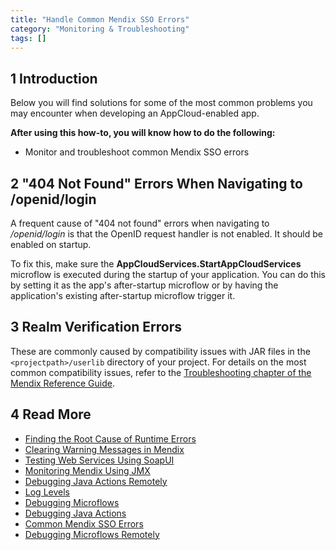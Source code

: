 ```yaml
---
title: "Handle Common Mendix SSO Errors"
category: "Monitoring & Troubleshooting"
tags: []
---
```


## 1 Introduction

Below you will find solutions for some of the most common problems you may encounter when developing an AppCloud-enabled app.

**After using this how-to, you will know how to do the following:**

* Monitor and troubleshoot common Mendix SSO errors

## 2 "404 Not Found" Errors When Navigating to /openid/login

A frequent cause of "404 not found" errors when navigating to */openid/login* is that the OpenID request handler is not enabled. It should be enabled on startup.

To fix this, make sure the **AppCloudServices.StartAppCloudServices** microflow is executed during the startup of your application. You can do this by setting it as the app's after-startup microflow or by having the application's existing after-startup microflow trigger it.

## 3 Realm Verification Errors

These are commonly caused by compatibility issues with JAR files in the `<projectpath>/userlib` directory of your project. For details on the most common compatibility issues, refer to the [Troubleshooting chapter of the Mendix Reference Guide](/refguide6/troubleshooting).

## 4 Read More

* [Finding the Root Cause of Runtime Errors](finding-the-root-cause-of-runtime-errors)
* [Clearing Warning Messages in Mendix](clear-warning-messages)
* [Testing Web Services Using SoapUI](testing-web-services-using-soapui)
* [Monitoring Mendix Using JMX](monitoring-mendix-using-jmx)
* [Debugging Java Actions Remotely](debug-java-actions-remotely)
* [Log Levels](log-levels)
* [Debugging Microflows](debug-microflows)
* [Debugging Java Actions](debug-java-actions)
* [Common Mendix SSO Errors](handle-common-mendix-sso-errors)
* [Debugging Microflows Remotely](debug-microflows-remotely)
